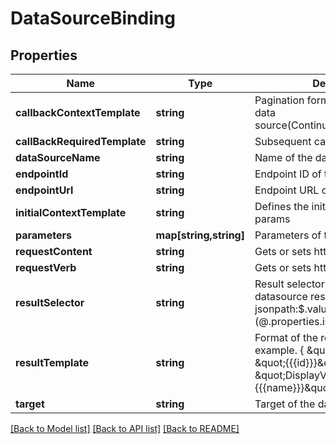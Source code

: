 # DataSourceBinding

## Properties
Name | Type | Description | Notes
------------ | ------------- | ------------- | -------------
**callbackContextTemplate** | **string** | Pagination format supported by this data source(ContinuationToken/SkipTop). | [optional] 
**callBackRequiredTemplate** | **string** | Subsequent calls needed? | [optional] 
**dataSourceName** | **string** | Name of the datasource. | [optional] 
**endpointId** | **string** | Endpoint ID of the datasource. | [optional] 
**endpointUrl** | **string** | Endpoint URL of the datasource. | [optional] 
**initialContextTemplate** | **string** | Defines the initial value of the query params | [optional] 
**parameters** | **map[string,string]** | Parameters of the datasource. | [optional] 
**requestContent** | **string** | Gets or sets http request body | [optional] 
**requestVerb** | **string** | Gets or sets http request verb | [optional] 
**resultSelector** | **string** | Result selector applied on output of datasource result, for example jsonpath:$.value[?(@.properties.isEnabled &#x3D;&#x3D; true)]. | [optional] 
**resultTemplate** | **string** | Format of the return results, for example. { \&quot;Value\&quot; : \&quot;{{{id}}}\&quot;, \&quot;DisplayValue\&quot; : \&quot;{{{name}}}\&quot; }. | [optional] 
**target** | **string** | Target of the datasource. | [optional] 

[[Back to Model list]](../README.md#documentation-for-models) [[Back to API list]](../README.md#documentation-for-api-endpoints) [[Back to README]](../README.md)


